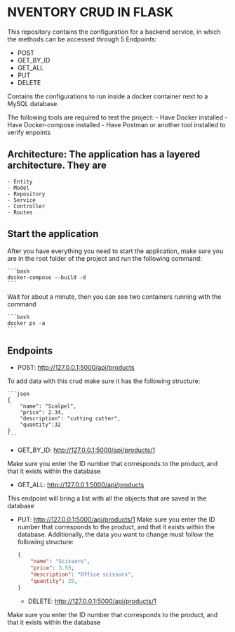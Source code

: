 # **NVENTORY CRUD IN FLASK**

This repository contains the configuration for a backend service, in which the methods can be accessed through 5 Endpoints:

- POST
- GET_BY_ID
- GET_ALL
- PUT
- DELETE

Contains the configurations to run inside a docker container next to a MySQL database.

The following tools are required to test the project:
    - Have Docker installed
    - Have Docker-compose installed
    - Have Postman or another tool installed to verify enpoints

## Architecture: The application has a layered architecture. They are

    - Entity
    - Model
    - Repository
    - Service
    - Controller
    - Routes

## Start the application

After you have everything you need to start the application, make sure you are in the root folder of the project and run the following command:

    ```bash
    docker-compose --build -d
    ```

Wait for about a minute, then you can see two containers running with the command

    ```bash
    docker ps -a
    ```

## Endpoints

- POST: <http://127.0.0.1:5000/api/products>

To add data with this crud make sure it has the following structure:

    ```json
    {
        "name": "Scalpel",
        "price": 2.34,
        "description": "cutting cutter",
        "quantity":32
    }
    ```

- GET_BY_ID: <http://127.0.0.1:5000/api/products/1>

Make sure you enter the ID number that corresponds to the product, and that it exists within the database

- GET_ALL: <http://127.0.0.1:5000/api/products>

This endpoint will bring a list with all the objects that are saved in the database

- PUT: <http://127.0.0.1:5000/api/products/1>
Make sure you enter the ID number that corresponds to the product, and that it exists within the database. Additionally, the data you want to change must follow the following structure:

    ```json
    {
        "name": "Scissors",
        "price": 3.55,
        "description": "Office scissors",
        "quantity": 25,
    }
    ```

     - DELETE: <http://127.0.0.1:5000/api/products/1>

Make sure you enter the ID number that corresponds to the product, and that it exists within the database